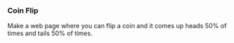 ### Coin Flip
Make a web page where you can flip a coin and it comes up heads 50% of times and tails 50% of times.
